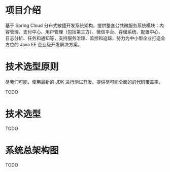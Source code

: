 # 项目介绍

基于 Spring Cloud 分布式敏捷开发系统架构，提供整套公共微服务系统模块：内容管理、支付中心、用户管理（包括第三方）、微信平台、存储系统、配置中心、
日志分析、任务和通知等，支持服务治理、监控和追踪，努力为中小型企业打造全方位的 Java EE 企业级开发解决方案。

# 技术选型原则

尽我们可能，使用最新的 JDK 进行测试开发。提供尽可能全面的的代码覆盖率。

TODO

# 技术选型

TODO

# 系统总架构图

TODO